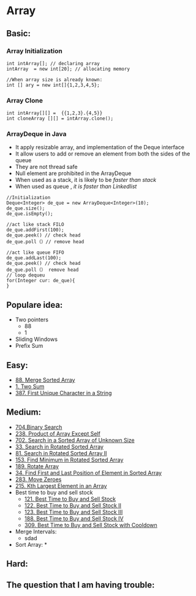 # Array

## Basic:

### Array Initialization

```text
int intArray[]; // declaring array
intArray  = new int[20]; // allocating memory

//When array size is already known:
int [] ary = new int[]{1,2,3,4,5};
```

### Array Clone

```text
int intArray[][] =  {{1,2,3}.{4,5}}
int cloneArray [][] = intArray.clone();
```

### ArrayDeque in Java

* It apply resizable array, and implementation of the Deque interface
* It allow users to add or remove an element from both the sides of the queue
* They are not thread safe
* Null element are prohibited in the ArrayDeque
* When used as a stack, it is likely to be _faster than stack_
* When used as queue , _it is faster than Linkedlist_

```text
//Initialization
Deque<Integer> de_que = new ArrayDeque<Integer>(10);
de_que.size();
de_que.isEmpty();

//act like stack FILO
de_que.addFirst(100);
de_que.peek() // check head
de_que.poll（）// remove head

//act like queue FIFO
de_que.addLast(100);
de_que.peek() // check head
de_que.poll（） remove head
// loop dequeu
for(Integer cur: de_que){
}
```

## Populare idea:

* Two pointers
  * 88
  * 1
* Sliding Windows
* Prefix Sum

## Easy:

* [88. Merge Sorted Array](https://leetcode.com/problems/merge-sorted-array/)
* [1. Two Sum](https://leetcode.com/problems/two-sum/)
* [387. First Unique Character in a String](https://leetcode.com/problems/first-unique-character-in-a-string/)

## Medium:

* [704.Binary Search ](https://leetcode.com/problems/binary-search/)
* [238. Product of Array Except Self](https://leetcode.com/problems/product-of-array-except-self/)
* [702. Search in a Sorted Array of Unknown Size](https://leetcode.com/problems/search-in-a-sorted-array-of-unknown-size/)
* [33. Search in Rotated Sorted Array](https://leetcode.com/problems/search-in-rotated-sorted-array/)
* [81. Search in Rotated Sorted Array II](https://leetcode.com/problems/search-in-rotated-sorted-array-ii/)
* [153. Find Minimum in Rotated Sorted Array](https://leetcode.com/problems/find-minimum-in-rotated-sorted-array/)
* [189. Rotate Array](https://leetcode.com/problems/rotate-array/)
* [34. Find First and Last Position of Element in Sorted Array](https://leetcode.com/problems/find-first-and-last-position-of-element-in-sorted-array/)
* [283. Move Zeroes](https://leetcode.com/problems/move-zeroes/)
* [215. Kth Largest Element in an Array](https://leetcode.com/problems/kth-largest-element-in-an-array/)
* Best time to buy and sell stock
  * [121. Best Time to Buy and Sell Stock](https://leetcode.com/problems/best-time-to-buy-and-sell-stock/)
  * [122. Best Time to Buy and Sell Stock II](https://leetcode.com/problems/best-time-to-buy-and-sell-stock-ii/)
  * [123. Best Time to Buy and Sell Stock III](https://leetcode.com/problems/best-time-to-buy-and-sell-stock-iii/)
  * [188. Best Time to Buy and Sell Stock IV](https://leetcode.com/problems/best-time-to-buy-and-sell-stock-iv/)
  * [309. Best Time to Buy and Sell Stock with Cooldown](https://leetcode.com/problems/best-time-to-buy-and-sell-stock-with-cooldown/)
* Merge Intervals:
  * sdad
* Sort Array:
  * 

## Hard:

## The question that I am having trouble:



